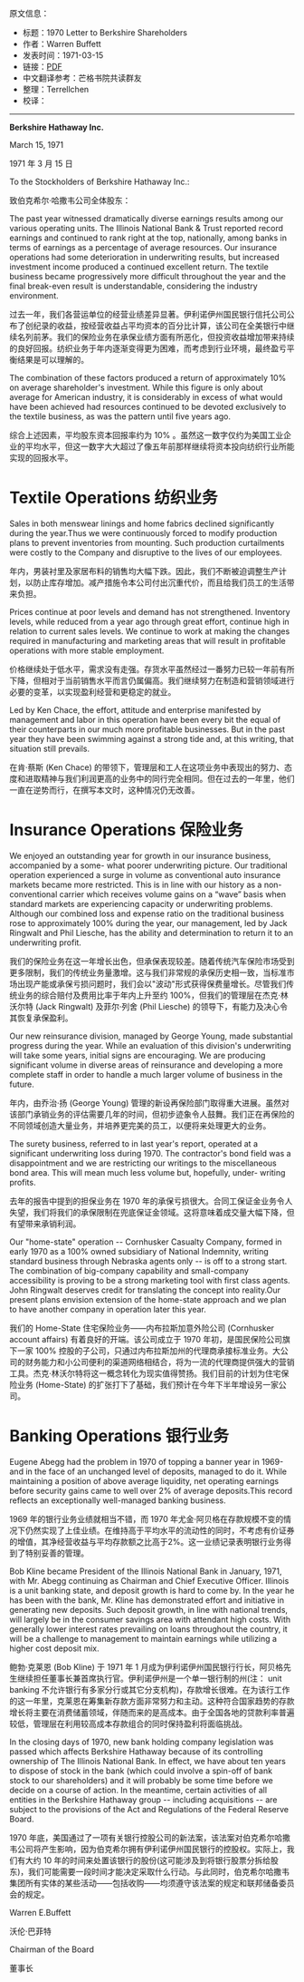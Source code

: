 原文信息：

- 标题：1970 Letter to Berkshire Shareholders
- 作者：Warren Buffett
- 发表时间：1971-03-15
- 链接：[PDF](https://theoraclesclassroom.com/wp-content/uploads/2019/09/1970-Berkshire-AR.pdf)
- 中文翻译参考：芒格书院共读群友
- 整理：Terrellchen
- 校译：

---

**Berkshire Hathaway Inc.**

March 15, 1971

1971 年 3 月 15 日

To the Stockholders of Berkshire Hathaway Inc.:

致伯克希尔·哈撒韦公司全体股东：

The past year witnessed dramatically diverse earnings results among our various operating units. The Illinois National Bank & Trust reported record earnings and continued to rank right at the top, nationally, among banks in terms of earnings as a percentage of average resources. Our insurance operations had some deterioration in underwriting results, but increased investment income produced a continued excellent return. The textile business became progressively more difficult throughout the year and the final break-even result is understandable, considering the industry environment.

过去一年，我们各营运单位的经营业绩差异显著。伊利诺伊州国民银行信托公司公布了创纪录的收益，按经营收益占平均资本的百分比计算，该公司在全美银行中继续名列前茅。我们的保险业务在承保业绩方面有所恶化，但投资收益增加带来持续的良好回报。纺织业务于年内逐渐变得更为困难，而考虑到行业环境，最终盈亏平衡结果是可以理解的。

The combination of these factors produced a return of approximately 10% on average shareholder's investment. While this figure is only about average for American industry, it is considerably in excess of what would have been achieved had resources continued to be devoted exclusively to the textile business, as was the pattern until five years ago.

综合上述因素，平均股东资本回报率约为 10% 。虽然这一数字仅约为美国工业企业的平均水平，但这一数字大大超过了像五年前那样继续将资本投向纺织行业所能实现的回报水平。

# Textile Operations 纺织业务

Sales in both menswear linings and home fabrics declined significantly during the year.Thus we were continuously forced to modify production plans to prevent inventories from mounting. Such production curtailments were costly to the Company and disruptive to the lives of our employees.

年内，男装衬里及家居布料的销售均大幅下跌。因此，我们不断被迫调整生产计划，以防止库存增加。减产措施令本公司付出沉重代价，而且给我们员工的生活带来负担。

Prices continue at poor levels and demand has not strengthened. Inventory levels, while reduced from a year ago through great effort, continue high in relation to current sales levels. We continue to work at making the changes required in manufacturing and marketing areas that will result in profitable operations with more stable employment.

价格继续处于低水平，需求没有走强。存货水平虽然经过一番努力已较一年前有所下降，但相对于当前销售水平而言仍属偏高。我们继续努力在制造和营销领域进行必要的变革，以实现盈利经营和更稳定的就业。

Led by Ken Chace, the effort, attitude and enterprise manifested by management and labor in this operation have been every bit the equal of their counterparts in our much more profitable businesses. But in the past year they have been swimming against a strong tide and, at this writing, that situation still prevails.

在肯·蔡斯 (Ken Chace) 的带领下，管理层和工人在这项业务中表现出的努力、态度和进取精神与我们利润更高的业务中的同行完全相同。但在过去的一年里，他们一直在逆势而行，在撰写本文时，这种情况仍无改善。

# Insurance Operations 保险业务

We enjoyed an outstanding year for growth in our insurance business, accompanied by a some- what poorer underwriting picture. Our traditional operation experienced a surge in volume as conventional auto insurance markets became more restricted. This is in line with our history as a non- conventional carrier which receives volume gains on a “wave” basis when standard markets are experiencing capacity or underwriting problems. Although our combined loss and expense ratio on the traditional business rose to approximately 100% during the year, our management, led by Jack Ringwalt and Phil Liesche, has the ability and determination to return it to an underwriting profit. 

我们的保险业务在这一年增长出色，但承保表现较差。随着传统汽车保险市场受到更多限制，我们的传统业务量激增。这与我们非常规的承保历史相一致，当标准市场出现产能或承保亏损问题时，我们会以"波动"形式获得保费量增长。尽管我们传统业务的综合赔付及费用比率于年内上升至约 100%，但我们的管理层在杰克·林沃尔特 (Jack Ringwalt)  及菲尔·列舍 (Phil Liesche) 的领导下，有能力及决心令其恢复承保盈利。

Our new reinsurance division, managed by George Young, made substantial progress during the year. While an evaluation of this division's underwriting will take some years, initial signs are encouraging. We are producing significant volume in diverse areas of reinsurance and developing a more complete staff in order to handle a much larger volume of business in the future.

年内，由乔治·扬 (George Young) 管理的新设再保险部门取得重大进展。虽然对该部门承销业务的评估需要几年的时间，但初步迹象令人鼓舞。我们正在再保险的不同领域创造大量业务，并培养更完美的员工，以便将来处理更大的业务。

The surety business, referred to in last year's report, operated at a significant underwriting loss during 1970. The contractor's bond field was a disappointment and we are restricting our writings to the miscellaneous bond area. This will mean much less volume but, hopefully, under- writing profits.

去年的报告中提到的担保业务在 1970 年的承保亏损很大。合同工保证金业务令人失望，我们将我们的承保限制在兜底保证金领域。这将意味着成交量大幅下降，但有望带来承销利润。

Our "home-state" operation -- Cornhusker Casualty Company, formed in early 1970 as a 100% owned subsidiary of National Indemnity, writing standard business through Nebraska agents only -- is off to a strong start. The combination of big-company capability and small-company accessibility is proving to be a strong marketing tool with first class agents. John Ringwalt deserves credit for translating the concept into reality.Our present plans envision extension of the home-state approach and we plan to have another company in operation later this year.

我们的 Home-State 住宅保险业务——内布拉斯加意外险公司 (Cornhusker account affairs) 有着良好的开端。该公司成立于 1970 年初，是国民保险公司旗下一家 100%  控股的子公司，只通过内布拉斯加州的代理商承接标准业务。大公司的财务能力和小公司便利的渠道网络相结合，将为一流的代理商提供强大的营销工具。杰克·林沃尔特将这一概念转化为现实值得赞扬。我们目前的计划为住宅保险业务 (Home-State) 的扩张打下了基础，我们预计在今年下半年增设另一家公司。

# Banking Operations 银行业务

Eugene Abegg had the problem in 1970 of topping a banner year in 1969-and in the face of an unchanged level of deposits, managed to do it. While maintaining a position of above average liquidity, net operating earnings before security gains came to well over 2% of average deposits.This record reflects an exceptionally well-managed banking business.

1969 年的银行业务业绩就相当不错，而 1970 年尤金·阿贝格在存款规模不变的情况下仍然实现了上佳业绩。在维持高于平均水平的流动性的同时，不考虑有价证券的增值，其净经营收益与平均存款额之比高于2%。这一业绩记录表明银行业务得到了特别妥善的管理。

Bob Kline became President of the Illinois National Bank in January, 1971, with Mr. Abegg continuing as Chairman and Chief Executive Officer. Illinois is a unit banking state, and deposit growth is hard to come by. In the year he has been with the bank, Mr. Kline has demonstrated effort and initiative in generating new deposits. Such deposit growth, in line with national trends, will largely be in the consumer savings area with attendant high costs. With generally lower interest rates prevailing on loans throughout the country, it will be a challenge to management to maintain earnings while utilizing a higher cost deposit mix.

鲍勃·克莱恩 (Bob Kline) 于 1971 年 1 月成为伊利诺伊州国民银行行长，阿贝格先生继续担任董事长兼首席执行官。伊利诺伊州是一个单一银行制的州(注： unit banking 不允许银行有多家分行或其它分支机构)，存款增长很难。在为该行工作的这一年里，克莱恩在筹集新存款方面非常努力和主动。这种符合国家趋势的存款增长将主要在消费储蓄领域，伴随而来的是高成本。由于全国各地的贷款利率普遍较低，管理层在利用较高成本存款组合的同时保持盈利将面临挑战。

In the closing days of 1970, new bank holding company legislation was passed which affects Berkshire Hathaway because of its controlling ownership of The Illinois National Bank. In effect, we have about ten years to dispose of stock in the bank (which could involve a spin-off of bank stock to our shareholders) and it will probably be some time before we decide on a course of action. In the meantime, certain activities of all entities in the Berkshire Hathaway group -- including acquisitions -- are subject to the provisions of the Act and Regulations of the Federal Reserve Board.

1970 年底，美国通过了一项有关银行控股公司的新法案，该法案对伯克希尔哈撒韦公司将产生影响，因为伯克希尔拥有伊利诺伊州国民银行的控股权。实际上，我们有大约 10 年的时间来处置该银行的股份(这可能涉及到将银行股票分拆给股东)，我们可能需要一段时间才能决定采取什么行动。与此同时，伯克希尔哈撒韦集团所有实体的某些活动——包括收购——均须遵守该法案的规定和联邦储备委员会的规定。


Warren E.Buffett

沃伦·巴菲特 

Chairman of the Board 

董事长

